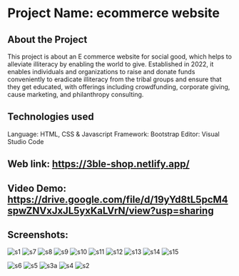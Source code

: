 # Project Name: ecommerce website

## About the Project
This project is about an E commerce website for social good, which helps to alleviate illiteracy by enabling the world to give. Established in 2022, it enables individuals and organizations to raise and donate funds conveniently to eradicate illiteracy from the tribal groups and ensure that they get educated, with offerings including crowdfunding, corporate giving, cause marketing, and philanthropy consulting.


## Technologies used
Language: HTML, CSS & Javascript
Framework: Bootstrap
Editor: Visual Studio Code


## Web link: https://3ble-shop.netlify.app/

## Video Demo: https://drive.google.com/file/d/19yYd8tL5pcM4spwZNVxJxJL5yxKaLVrN/view?usp=sharing

## Screenshots:

![s1](https://user-images.githubusercontent.com/108210784/187046167-eb457884-fe85-49dd-9926-78438c49a537.jpg)
![s7](https://user-images.githubusercontent.com/108210784/187046171-aaff2b62-ab4c-4da8-9391-361ba98cda23.jpg)
![s8](https://user-images.githubusercontent.com/108210784/187046173-9bd80793-059b-4da9-b458-751e3ebdc48b.jpg)
![s9](https://user-images.githubusercontent.com/108210784/187046175-51c73ecd-8f49-43ed-ba33-70640e08aee2.jpg)
![s10](https://user-images.githubusercontent.com/108210784/187046176-b84e0a7e-00e5-4e52-91c6-5ec299bcd29c.jpg)
![s11](https://user-images.githubusercontent.com/108210784/187055548-dda32cca-a383-4970-bb98-701c0e459b24.jpg)
![s12](https://user-images.githubusercontent.com/108210784/187055553-15dc1770-934d-4306-acfa-5ba6b2ecb54a.jpg)
![s13](https://user-images.githubusercontent.com/108210784/187055555-b51273f6-7662-4a94-987f-2d5763111df6.jpg)
![s14](https://user-images.githubusercontent.com/108210784/187055562-b8577a04-291f-435e-8633-76e739805611.jpg)
![s15](https://user-images.githubusercontent.com/108210784/187055567-3e09cf45-3610-447b-b134-bf6a81f4e549.jpg)

![s6](https://user-images.githubusercontent.com/108210784/187046181-7a89b384-8e70-41a7-b0d9-f1e6a00f52f1.jpg)
![s5](https://user-images.githubusercontent.com/108210784/187046185-77006317-b9ca-4fb2-b9f3-7dc80664c667.jpg)
![s3a](https://user-images.githubusercontent.com/108210784/187046186-6e3d40c3-dd08-4473-9c30-c094f21ae199.jpg)
![s4](https://user-images.githubusercontent.com/108210784/187046189-4a4884f2-2659-4b7f-acbb-7df6f2b00e8d.jpg)
![s2](https://user-images.githubusercontent.com/108210784/187046190-ca5e78c0-d90a-4a05-8c1f-5ad3ac5b28b1.jpg)
